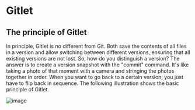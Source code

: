 # Gitlet
## The principle of Gitlet 
In principle, Gitlet is no different from Git. Both save the contents of all files in a version and allow switching between different versions, ensuring that all existing versions are not lost. So, how do you distinguish a version? The answer is to create a version snapshot with the "commit" command. It's like taking a photo of that moment with a camera and stringing the photos together in order. When you want to go back to a certain version, you just have to flip back in sequence. The following illustration shows the basic principle of Gitlet.

![image](https://github.com/xingyeahhh/Gitlet/assets/123461462/80de5346-1600-4bba-8a7a-e4017a4a56f9width="400")
